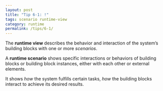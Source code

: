 ```yaml
---
layout: post
title: "Tip 6-1: !"
tags: scenario runtime-view
category: runtime
permalink: /tips/6-1/
---
```


The **runtime view** describes the behavior and interaction of the system’s
building blocks with one or more _scenarios_.

A **runtime scenario** shows specific interactions or behaviors of building blocks or building block instances, either with each other or external elements.

It shows _how_ the system fulfills certain tasks, _how_ the building blocks interact to achieve its desired results.
